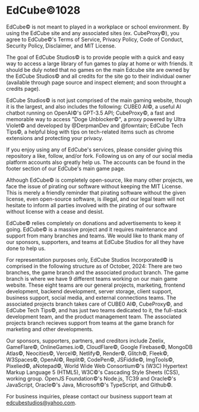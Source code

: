 # EdCube©1028

EdCube© is not meant to played in a workplace or school environment. By using the EdCube site and any associated sites (ex. CubeProxy©), you agree to EdCube©'s Terms of Service, Privacy Policy, Code of Conduct, Security Policy, Disclaimer, and  MIT License.

The goal of EdCube Studios© is to provide people with a quick and easy way to access a large library of fun games to play at home or with friends. It should be duly noted that no games on the main Edcube site are owned by the EdCube Studios© and all credits for the site go to their individual owner (available through page source and inspect element; and soon throught a credits page).

EdCube Studios© is not just comprised of the main gaming website, though it is the largest, and also includes the following: CUBE0 AI©, a useful AI chatbot running on OpenAI©'s GPT-3.5 API; CubeProxy©, a fast and memorable way to access "Doge Unblocker©", a proxy powered by Ultra Violet© and developed by @DerpmanDev and @fowntain; EdCube Tech Tips©, a helpful blog with tips on tech-related items such as chrome extensions and protecting your privacy.

If you enjoy using any of EdCube's services, please consider giving this repository a like, follow, and/or fork. Following us on any of our social media platform accounts also greatly help us. The accounts can be found in the footer section of our EdCube's main game page.

Although EdCube© is completely open-source, like many other projects, we face the issue of pirating our software without keeping the MIT License. This is merely a friendly reminder that pirating software without the given license, even open-source software, is illegal, and our legal team will not hesitate to inform all parties involved with the pirating of our software without license with a cease and desist.

EdCube© relies completely on donations and advertisements to keep it going. EdCube© is a massive project and it requires maintenance and support from many branches and teams. We would like to thank many of our sponsors, supporters, and teams at EdCube Studios for all they have done to help us.

For representation purposes only, EdCube Studios Incorporated© is comprised in the following structure as of October, 2024: There are two branches, the game branch and the associated product branch. The game branch is where we have 9 different teams working on our main game website. These eight teams are our general projects, marketing, frontend development, backend development, server storage, client support, business support, social media, and external connections teams. The associated projects branch takes care of CUBE0 AI©, CubeProxy©, and EdCube Tech Tips©, and has just two teams dedicated to it, the full-stack development team, and the product management team. The associated projects branch recieves support from teams at the game branch for marketing and other developments.

Our sponsors, supporters, partners, and creditors include Zeelix, GameFlare©, OnlineGames.io©, CloudFlare©, Google Firebase©, MongoDB Atlas©, Neocities©, Vercel©, Netlify©, Render©, Glitch©, Fleek©, W3Spaces©, OpenAI©, Replit©, CodePen©, JSFiddle©, ImgTools©, Pixelied©, aNotepad©, World Wide Web Consortium©'s (W3C) Hypertext Markup Language 5 (HTML5), W3C©'s Cascading Style Sheets (CSS), working group. OpenJS Foundation©'s Node.js, TC39 and Oracle©'s JavaScript, Oracle©'s Java, Microsoft©'s TypeScript, and Github©.

For business inquiries, please contact our business support team at edcubestudios@yahoo.com. 

